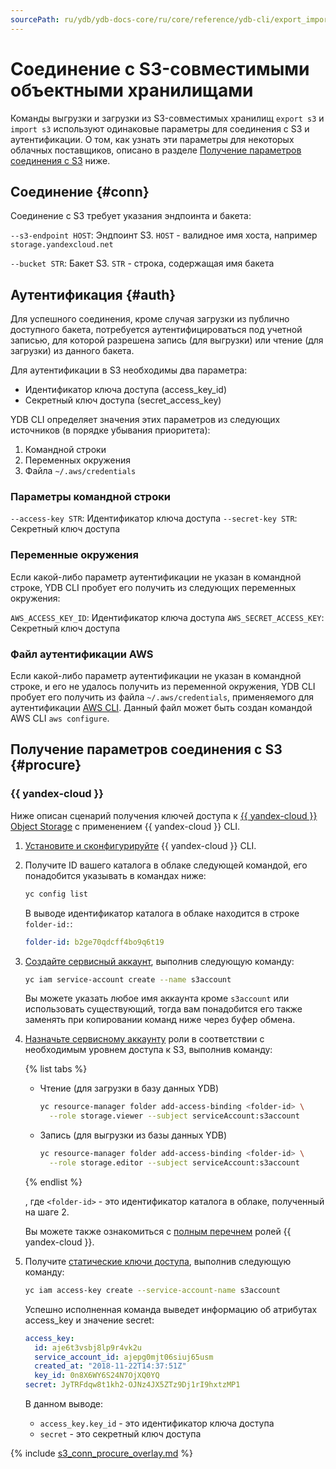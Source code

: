 ```yaml
---
sourcePath: ru/ydb/ydb-docs-core/ru/core/reference/ydb-cli/export_import/_includes/s3_conn.md
---
```

# Соединение с S3-совместимыми объектными хранилищами

Команды выгрузки и загрузки из S3-совместимых хранилищ `export s3` и `import s3` используют одинаковые параметры для соединения с S3 и аутентификации. О том, как узнать эти параметры для некоторых облачных поставщиков, описано в разделе [Получение параметров соединения с S3](#procure) ниже.

## Соединение {#conn}

Соединение с S3 требует указания эндпоинта и бакета:

`--s3-endpoint HOST`: Эндпоинт S3. `HOST` - валидное имя хоста, например `storage.yandexcloud.net`

`--bucket STR`: Бакет S3. `STR` - строка, содержащая имя бакета

## Аутентификация {#auth}

Для успешного соединения, кроме случая загрузки из публично доступного бакета, потребуется аутентифицироваться под учетной записью, для которой разрешена запись (для выгрузки) или чтение (для загрузки) из данного бакета.

Для аутентификации в S3 необходимы два параметра:
- Идентификатор ключа доступа (access_key_id)
- Секретный ключ доступа (secret_access_key)

YDB CLI определяет значения этих параметров из следующих источников (в порядке убывания приоритета):
1. Командной строки
2. Переменных окружения
3. Файла `~/.aws/credentials`

### Параметры командной строки

`--access-key STR`: Идентификатор ключа доступа
`--secret-key STR`: Секретный ключ доступа

### Переменные окружения

Если какой-либо параметр аутентификации не указан в командной строке, YDB CLI пробует его получить из следующих переменных окружения:

`AWS_ACCESS_KEY_ID`: Идентификатор ключа доступа
`AWS_SECRET_ACCESS_KEY`: Секретный ключ доступа

### Файл аутентификации AWS

Если какой-либо параметр аутентификации не указан в командной строке, и его не удалось получить из переменной окружения, YDB CLI пробует его получить из файла `~/.aws/credentials`, применяемого для аутентификации [AWS CLI](https://aws.amazon.com/ru/cli/). Данный файл может быть создан командой AWS CLI `aws configure`.

## Получение параметров соединения с S3 {#procure}

### {{ yandex-cloud }}

Ниже описан сценарий получения ключей доступа к [{{ yandex-cloud }} Object Storage](https://cloud.yandex.com/ru-ru/docs/storage/) с применением {{ yandex-cloud }} CLI.

1. [Установите и сконфигурируйте](https://cloud.yandex.com/ru-ru/docs/cli/quickstart) {{ yandex-cloud }} CLI.

2. Получите ID вашего каталога в облаке следующей командой, его понадобится указывать в командах ниже:

   ``` bash
   yc config list
   ```

   В выводе идентификатор каталога в облаке находится в строке `folder-id:`:

   ``` yaml
   folder-id: b2ge70qdcff4bo9q6t19
   ```
   

3. [Создайте сервисный аккаунт](https://cloud.yandex.com/ru-ru/docs/iam/operations/sa/create), выполнив следующую команду:

   ``` bash
   yc iam service-account create --name s3account
   ```

   Вы можете указать любое имя аккаунта кроме `s3account` или использовать существующий, тогда вам понадобится его также заменять при копировании команд ниже через буфер обмена.

3. [Назначьте сервисному аккаунту](https://cloud.yandex.com/ru-ru/docs/iam/operations/sa/assign-role-for-sa) роли в соответствии с необходимым уровнем доступа к S3, выполнив команду:

   {% list tabs %}

   - Чтение (для загрузки в базу данных YDB)

     ``` bash
     yc resource-manager folder add-access-binding <folder-id> \
       --role storage.viewer --subject serviceAccount:s3account
     ```

   - Запись (для выгрузки из базы данных YDB)

     ``` bash
     yc resource-manager folder add-access-binding <folder-id> \
       --role storage.editor --subject serviceAccount:s3account
     ```

   {% endlist %}

   , где `<folder-id>` - это идентификатор каталога в облаке, полученный на шаге 2.

   Вы можете также ознакомиться с [полным перечнем](https://cloud.yandex.com/ru-ru/docs/iam/concepts/access-control/roles#object-storage) ролей {{ yandex-cloud }}.

4. Получите [статические ключи доступа](https://cloud.yandex.com/ru-ru/docs/iam/operations/sa/create-access-key), выполнив следующую команду:

   ``` bash
   yc iam access-key create --service-account-name s3account
   ```

   Успешно исполненная команда выведет информацию об атрибутах access_key и значение secret:

   ``` yaml
   access_key:
     id: aje6t3vsbj8lp9r4vk2u
     service_account_id: ajepg0mjt06siuj65usm
     created_at: "2018-11-22T14:37:51Z"
     key_id: 0n8X6WY6S24N7OjXQ0YQ
   secret: JyTRFdqw8t1kh2-OJNz4JX5ZTz9Dj1rI9hxtzMP1
   ```

   В данном выводе:
   - `access_key.key_id` - это идентификатор ключа доступа
   - `secret` - это секретный ключ доступа

{% include [s3_conn_procure_overlay.md](s3_conn_procure_overlay.md) %}